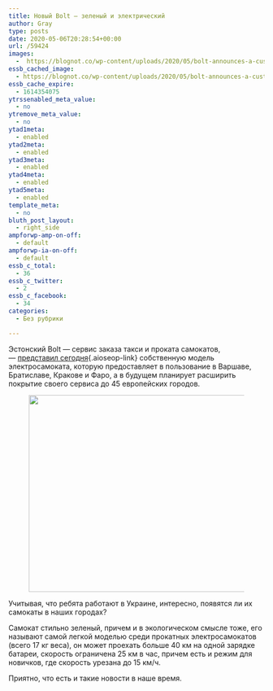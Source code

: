 ```yaml
---
title: Новый Bolt — зеленый и электрический
author: Gray
type: posts
date: 2020-05-06T20:28:54+00:00
url: /59424
images:
  -  https://blognot.co/wp-content/uploads/2020/05/bolt-announces-a-custom-built-scooter-model-2-1024x536-1.jpg
essb_cached_image:
  - https://blognot.co/wp-content/uploads/2020/05/bolt-announces-a-custom-built-scooter-model-2-1024x536-1.jpg
essb_cache_expire:
  - 1614354075
ytrssenabled_meta_value:
  - no
ytremove_meta_value:
  - no
ytad1meta:
  - enabled
ytad2meta:
  - enabled
ytad3meta:
  - enabled
ytad4meta:
  - enabled
ytad5meta:
  - enabled
template_meta:
  - no
bluth_post_layout:
  - right_side
ampforwp-amp-on-off:
  - default
ampforwp-ia-on-off:
  - default
essb_c_total:
  - 36
essb_c_twitter:
  - 2
essb_c_facebook:
  - 34
categories:
  - Без рубрики

---
```








Эстонский Bolt — сервис заказа такси и проката самокатов, — [представил сегодня][1]{.aioseop-link} собственную модель электросамоката, которую предоставляет в пользование в Варшаве, Братиславе, Кракове и Фаро, а в будущем планирует расширить покрытие своего сервиса до 45 европейских городов.<figure class="wp-block-image size-large">

<img data-attachment-id="59425" data-permalink="https://blognot.co/59424/bolt-announces-a-custom-built-scooter-model-2-1024x536-1" data-orig-file="https://i1.wp.com/blognot.co/wp-content/uploads/2020/05/bolt-announces-a-custom-built-scooter-model-2-1024x536-1.jpg?fit=1024%2C536&ssl=1" data-orig-size="1024,536" data-comments-opened="1" data-image-meta="{&quot;aperture&quot;:&quot;0&quot;,&quot;credit&quot;:&quot;&quot;,&quot;camera&quot;:&quot;&quot;,&quot;caption&quot;:&quot;&quot;,&quot;created_timestamp&quot;:&quot;0&quot;,&quot;copyright&quot;:&quot;&quot;,&quot;focal_length&quot;:&quot;0&quot;,&quot;iso&quot;:&quot;0&quot;,&quot;shutter_speed&quot;:&quot;0&quot;,&quot;title&quot;:&quot;&quot;,&quot;orientation&quot;:&quot;0&quot;}" data-image-title="bolt-announces-a-custom-built-scooter-model-2-1024&#215;536-1" data-image-description="" data-medium-file="https://i1.wp.com/blognot.co/wp-content/uploads/2020/05/bolt-announces-a-custom-built-scooter-model-2-1024x536-1.jpg?fit=300%2C157&ssl=1" data-large-file="https://i1.wp.com/blognot.co/wp-content/uploads/2020/05/bolt-announces-a-custom-built-scooter-model-2-1024x536-1.jpg?fit=740%2C387&ssl=1" width="740" height="387" src="https://i1.wp.com/blognot.co/wp-content/uploads/2020/05/bolt-announces-a-custom-built-scooter-model-2-1024x536-1.jpg?resize=740%2C387&#038;ssl=1" alt="" class="wp-image-59425" srcset="https://i1.wp.com/blognot.co/wp-content/uploads/2020/05/bolt-announces-a-custom-built-scooter-model-2-1024x536-1.jpg?w=1024&ssl=1 1024w, https://i1.wp.com/blognot.co/wp-content/uploads/2020/05/bolt-announces-a-custom-built-scooter-model-2-1024x536-1.jpg?resize=300%2C157&ssl=1 300w, https://i1.wp.com/blognot.co/wp-content/uploads/2020/05/bolt-announces-a-custom-built-scooter-model-2-1024x536-1.jpg?resize=768%2C402&ssl=1 768w, https://i1.wp.com/blognot.co/wp-content/uploads/2020/05/bolt-announces-a-custom-built-scooter-model-2-1024x536-1.jpg?resize=700%2C366&ssl=1 700w, https://i1.wp.com/blognot.co/wp-content/uploads/2020/05/bolt-announces-a-custom-built-scooter-model-2-1024x536-1.jpg?resize=800%2C419&ssl=1 800w, https://i1.wp.com/blognot.co/wp-content/uploads/2020/05/bolt-announces-a-custom-built-scooter-model-2-1024x536-1.jpg?w=600&ssl=1 600w" sizes="(max-width: 740px) 100vw, 740px" data-recalc-dims="1" /> </figure> 

Учитывая, что ребята работают в Украине, интересно, появятся ли их самокаты в наших городах?

Самокат стильно зеленый, причем и в экологическом смысле тоже, его называют самой легкой моделью среди прокатных электросамокатов (всего 17 кг веса), он может проехать больше 40 км на одной зарядке батареи, скорость ограничена 25 км в час, причем есть и режим для новичков, где скорость урезана до 15 км/ч.&nbsp;

Приятно, что есть и такие новости в наше время.

 [1]: https://blog.bolt.eu/en/bolt-launches-new-custom-built-scooter-model/